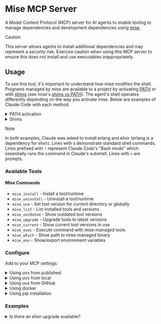 # Mise MCP Server

A Model Context Protocol (MCP) server for AI agents to enable tooling to manage dependencies and development dependencies using [mise](https://github.com/jdx/mise).

> [!CAUTION]
> This server allows agents to install additional dependencies and may represent a security risk. Exercise caution when using this MCP server to ensure this does not install and use executables inappropriately.

## Usage

To use this tool, it's important to understand how mise modifies the shell. Programs managed by mise are available to a project by activating [PATH](https://mise.jdx.dev/dev-tools/shims.html#path-activation) or with [shims](https://mise.jdx.dev/dev-tools/shims.html) (see mise's [shims vs PATH](https://mise.jdx.dev/dev-tools/shims.html#shims-vs-path)). The agent's shell operates differently depending on the way you activate mise. Below are examples of Claude Code with each method.

<details>
<summary>PATH activation</summary>

```
$ eval "$(mise activate zsh)"

$ elixir -v
zsh: command not found: elixir

$ claude

! elixir -v
  ⎿  zsh: command not found: elixir

> install erlang and elixir, then get the version

⏺ I'll install Erlang and Elixir using mise, then get the version.

⏺ mise - mise_install (MCP)(tool: "erlang@latest")
  ⎿

     Warnings/Info:
     … +5 lines (ctrl+r to expand)

⏺ mise - mise_install (MCP)(tool: "elixir@latest")
  ⎿  Error: mise elixir@1.18.4-otp-28                install
     mise elixir@1.18.4-otp-28                download v1.18.4-otp-28.zip
     mise elixir@1.18.4-otp-28                extract v1.18.4-otp-28.zip
     … +22 lines (ctrl+r to expand)

⏺ The Elixir installation failed because it can't find the erl command. Let me use the Erlang installation and
  then get the Elixir version:

⏺ mise - mise_use (MCP)(tool: "erlang@28.0.2")
  ⎿  mise ~/dev/me/mcp/mise.toml tools: erlang@28.0.2

⏺ mise - mise_install (MCP)(tool: "elixir@latest")
  ⎿

     Warnings/Info:
     … +8 lines (ctrl+r to expand)

⏺ mise - mise_use (MCP)(tool: "elixir@1.18.4-otp-28")
  ⎿  mise ~/dev/me/mcp/mise.toml tools: elixir@1.18.4-otp-28

⏺ Bash(elixir -v)
  ⎿  Error: zsh: command not found: elixir

⏺ mise - mise_exec (MCP)(command: "elixir -v")
  ⎿  Erlang/OTP 28 [erts-16.0.2] [source] [64-bit] [smp:10:10] [ds:10:10:10] [async-threads:1] [jit]

     Elixir 1.18.4 (compiled with Erlang/OTP 28)

⏺ Elixir 1.18.4 (compiled with Erlang/OTP 28)
```
</details>

<details>
<summary>Shims</summary>

```
$ eval "$(mise activate --shims)"

$ elixir -v
mise ERROR No version is set for shim: elixir
Set a global default version with one of the following:
mise use -g elixir@1.16.2-otp-26
mise use -g elixir@1.18.3-otp-27
mise ERROR Run with --verbose or MISE_VERBOSE=1 for more information

$ claude

! elixir -v
  ⎿  mise ERROR No version is set for shim: elixir
     Set a global default version with one of the following:
     mise use -g elixir@1.16.2-otp-26
     … +2 lines (ctrl+r to expand)

! elixir -v
  ⎿  zsh: command not found: elixir

> install erlang and elixir, then get the version

⏺ I'll install Erlang and Elixir using mise, then get the version.

⏺ mise - mise_install (MCP)(tool: "erlang@latest")
  ⎿

     Warnings/Info:
     … +5 lines (ctrl+r to expand)

⏺ mise - mise_install (MCP)(tool: "elixir@latest")
  ⎿  Error: mise elixir@1.18.4-otp-28                install
     mise elixir@1.18.4-otp-28                download v1.18.4-otp-28.zip
     mise elixir@1.18.4-otp-28                extract v1.18.4-otp-28.zip
     … +22 lines (ctrl+r to expand)

⏺ mise - mise_use (MCP)(tool: "erlang@28.0.2")
  ⎿  mise ~/dev/me/mcp/mise.toml tools: erlang@28.0.2

⏺ mise - mise_install (MCP)(tool: "elixir@latest")
  ⎿

     Warnings/Info:
     … +8 lines (ctrl+r to expand)

⏺ Bash(elixir -v)
  ⎿  Error: zsh: command not found: elixir

⏺ mise - mise_use (MCP)(tool: "elixir@1.18.4-otp-28")
  ⎿  mise ~/dev/me/mcp/mise.toml tools: elixir@1.18.4-otp-28

⏺ mise - mise_exec (MCP)(command: "elixir -v")
  ⎿  Erlang/OTP 28 [erts-16.0.2] [source] [64-bit] [smp:10:10] [ds:10:10:10] [async-threads:1] [jit]

     Elixir 1.18.4 (compiled with Erlang/OTP 28)

⏺ Installed Erlang 28.0.2 and Elixir 1.18.4. The version is:

  Erlang/OTP 28 [erts-16.0.2] [source] [64-bit] [smp:10:10] [ds:10:10:10] [async-threads:1] [jit]

  Elixir 1.18.4 (compiled with Erlang/OTP 28)
```
</details>

> [!NOTE]
> In both examples, Claude was asked to install erlang and elixir (erlang is a dependency for elixir). Lines with `$` demonstrate standard shell commands. Lines prefixed with `!` represent Claude Code's "Bash mode" which essentially runs the command in Claude's subshell. Lines with `>` are prompts.

### Available Tools

#### Mise Commands

- `mise_install` - Install a tool/runtime
- `mise_uninstall` - Uninstall a tool/runtime  
- `mise_use` - Set tool version for current directory or globally
- `mise_list` - List installed tools and versions
- `mise_outdated` - Show outdated tool versions
- `mise_upgrade` - Upgrade tools to latest versions
- `mise_current` - Show current tool versions in use
- `mise_exec` - Execute command with mise-managed tools
- `mise_which` - Show path to mise-managed binary
- `mise_env` - Show/export environment variables

### Configure

Add to your MCP settings:

<details>
<summary>Using uvx from published</summary>

```json
{
  "mcpServers": {
    "fetch": {
      "command": "uvx",
      "args": ["mcp-server-mise"]
    }
  }
}
```
</details>

<details>
<summary>Using uvx from local</summary>

```json
{
  "mcpServers": {
    "fetch": {
      "command": "uvx",
      "args": ["--from . mcp-server-mise"]
    }
  }
}
```
</details>

<details>
<summary>Using uvx from GitHub</summary>

```json
{
  "mcpServers": {
    "fetch": {
      "command": "uvx",
      "args": ["--from git+https://github.com/brettinternet/mcp.git#subdirectory=mise mcp-server-mise"]
    }
  }
}
```
</details>

<details>
<summary>Using docker</summary>

```json
{
  "mcpServers": {
    "fetch": {
      "command": "docker",
      "args": ["run", "-i", "--rm", "ghcr.io/brettinternet/mcp-mise"]
    }
  }
}
```
</details>

<details>
<summary>Using pip installation</summary>

```json
{
  "mcpServers": {
    "fetch": {
      "command": "python",
      "args": ["-m", "mcp_server_mise"]
    }
  }
}
```
</details>

### Examples

<details>
<summary>Is there an elixir upgrade available?</summary>

```
> Is there an elixir upgrade available?
  ⎿  node                           lts     22.17.0  22.17.1 ~/dev/me/mcp/mise.toml
     npm:@anthropic-ai/claude-code  latest  1.0.43   1.0.61  ~/dev/me/mcp/mise.toml
PreToolUse:mcp__mise__mise_outdated

⏺ No, Elixir 1.18.4 is the latest version available through mise.
```
</details>
